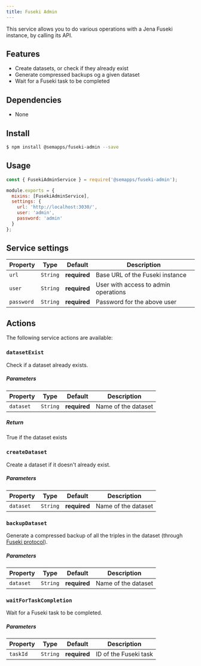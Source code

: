 ```yaml
---
title: Fuseki Admin
---
```


This service allows you to do various operations with a Jena Fuseki instance, by calling its API.

## Features

- Create datasets, or check if they already exist
- Generate compressed backups og a given dataset
- Wait for a Fuseki task to be completed

## Dependencies

- None

## Install

```bash
$ npm install @semapps/fuseki-admin --save
```

## Usage

```js
const { FusekiAdminService } = require('@semapps/fuseki-admin');

module.exports = {
  mixins: [FusekiAdminService],
  settings: {
    url: 'http://localhost:3030/',
    user: 'admin',
    password: 'admin'
  }
};
```

## Service settings

| Property | Type | Default | Description |
| -------- | ---- | ------- | ----------- |
| `url` | `String` | **required** | Base URL of the Fuseki instance |
| `user` | `String` | **required** | User with access to admin operations |
| `password` | `String` | **required** | Password for the above user |


## Actions

The following service actions are available:

### `datasetExist`

Check if a dataset already exists.

##### Parameters
| Property | Type | Default | Description |
| -------- | ---- | ------- | ----------- |
| `dataset` | `String` | **required** | Name of the dataset |

##### Return
True if the dataset exists

### `createDataset`

Create a dataset if it doesn't already exist.

##### Parameters
| Property | Type | Default | Description |
| -------- | ---- | ------- | ----------- |
| `dataset` | `String` | **required** | Name of the dataset |

### `backupDataset`

Generate a compressed backup of all the triples in the dataset (through [Fuseki protocol](https://jena.apache.org/documentation/fuseki2/fuseki-server-protocol.html)).

##### Parameters
| Property | Type | Default | Description |
| -------- | ---- | ------- | ----------- |
| `dataset` | `String` | **required** | Name of the dataset |

### `waitForTaskCompletion`

Wait for a Fuseki task to be completed.

##### Parameters
| Property | Type | Default | Description |
| -------- | ---- | ------- | ----------- |
| `taskId` | `String` | **required** | ID of the Fuseki task |
